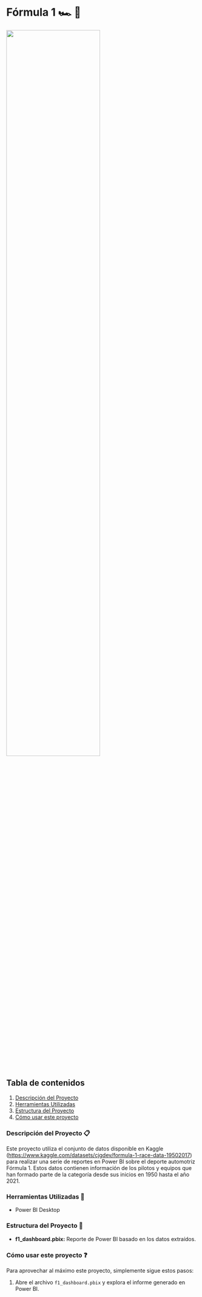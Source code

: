 # Fórmula 1 🏎️ 🏁

<img src="https://i.pinimg.com/originals/3e/4c/23/3e4c237c7e72dc60cd2e644bdf310fc6.jpg" width='70%'>


## Tabla de contenidos

1. [Descripción del Proyecto](#descripción-del-proyecto-clipboard)
2. [Herramientas Utilizadas](#herramientas-utilizadas-wrench)
3. [Estructura del Proyecto](#estructura-del-proyecto-open_file_folder)
4. [Cómo usar este proyecto](#cómo-usar-este-proyecto-question)


### Descripción del Proyecto :clipboard:
Este proyecto utiliza el conjunto de datos disponible en Kaggle (https://www.kaggle.com/datasets/cjgdev/formula-1-race-data-19502017) para realizar una serie de reportes en Power BI sobre el deporte automotriz Fórmula 1. Estos datos contienen información de los pilotos y equipos que han formado parte de la categoría desde sus inicios en 1950 hasta el año 2021. 


### Herramientas Utilizadas :wrench:
- Power BI Desktop
  
### Estructura del Proyecto :open_file_folder:
- **f1_dashboard.pbix:** Reporte de Power BI basado en los datos extraídos.
  

### Cómo usar este proyecto :question:
Para aprovechar al máximo este proyecto, simplemente sigue estos pasos:
1. Abre el archivo `f1_dashboard.pbix` y explora el informe generado en Power BI.
